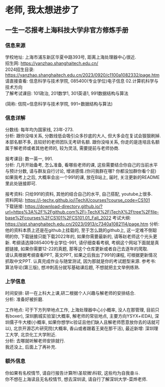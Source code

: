 # 老师, 我太想进步了  
## 一生一芯报考上海科技大学非官方修炼手册  

### 信息来源
学校地址: 上海市浦东新区华夏中路393号, 距离上海处理器中心很近.  
招生网: https://yanzhao.shanghaitech.edu.cn/  
2024招生目录: https://yanzhao.shanghaitech.edu.cn/2023/0920/c1100a1082332/page.htm  
请直接查看: 信息科学与技术学院, 085400(专业学位)电子信息 02.计算机科学与技术方向  
了解考试课目: 101政治, 201数学1, 301英语1, 991数据结构与算法  

(简称: 信院=信息科学与技术学院, 991=数据结构与算法)  

### 信息详解  
分数线: 每年均为国家线, 23年-273.  
分析: 跟你没啥关系, 分数线低会吸引众多抄底的大人, 但大多会在复试会狠狠刷掉.  本部名额不多, 且较好的老师团队无考研名额. 跟你没啥关系, 你走的是连培且名额属于解老师或者其他老师的, 较为灵活, 需要提前与老师协商.  

报考课目: 数一英一, 991.  
分析: 几月开始备考, 怎么准备, 看哪些老师的课, 这些需要结合你自己的当前水平与预计分数, 请与群友自行讨论, 增进感情.(你问我群在哪? 你都没加群你看个屁)
如果我考上之后, 大概率会出一个991的课, 放在B站上, 届时, 关注更新的README里此处链接即可.  

报考资料: 只给991的资料, 其他的结合自己的水平, 自己搭配, youtube上很多.  
资料网站: https://i-techx.github.io/iTechX/courses?course_code=CS101  
下载链接: https://download-directory.github.io/?url=https%3A%2F%2Fgithub.com%2Fi-TechX%2FiTechX%2Ftree%2Ffile-base%2Fcourses%2FCS101%2FCS101.01_Fall_2022
考试大纲: https://sist.shanghaitech.edu.cn/2023/0913/c7340a1082114/page.htm
分析: 他的资料本质上还是在github上挂载的, 至于怎么跳的github上, 这一定难不倒聪明的你, 下载链接只能下载2022年的, 如果你需要最新的, 请等赵老师这个光头更新.  考纲请选择085400专业学位-991, 请仔细查看考纲, 考纲这个网站下面就是真题链接, 如果你需要12-22的真题, 那等这个仓库更新或者自己去逐年的爬取.  
请认真根据考纲查看PPT, 英文PPT, 如果之后我出了991的课程, 可根据更新情况抓取中文PPT. 认真完成作业与随堂测试, 因为那就是你的考试题型来源. 参考书: 算法导论(第三版), 想冲刺高分就写基础课后题, 不想就把主文举例练熟.  


### 上学信息  
时间安排: 研一在上科大上课,研二根据个人兴趣与解老师的安排结合.  
分析: 准备好被折磨.

工作地点: 可于下方列举地点工作, 上海处理器中心(小概率, 没人在那管理, 目前只有boxer), 深圳鹏城实验室(大概率, 解老师的常驻地点, 主要方向YSYX+iEDA), 深圳儒子牛大楼(小概率, 如果你想学ic验证且他们缺人且解老师愿意放你去的话就可以), 北京开源芯片研究院(大概率, 香山或者跟着王昊在那干活), 最近新增: 深圳理工大学, 北京化工大学附近.  
分析: 去哪就听解老师安排就行.  
我还没上, 后面上了再补充.  

### 额外信息  
你如果有名校情节, 请自行报告计算所\圣软微\科软, 这些均为自我奋斗.  
你不想在上海读且无名校情节, 想去深圳读, 请自行了解深圳大学-菜烨老师.  


